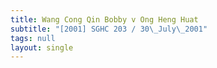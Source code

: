 ```yaml
---
title: Wang Cong Qin Bobby v Ong Heng Huat
subtitle: "[2001] SGHC 203 / 30\_July\_2001"
tags: null
layout: single
---
```


